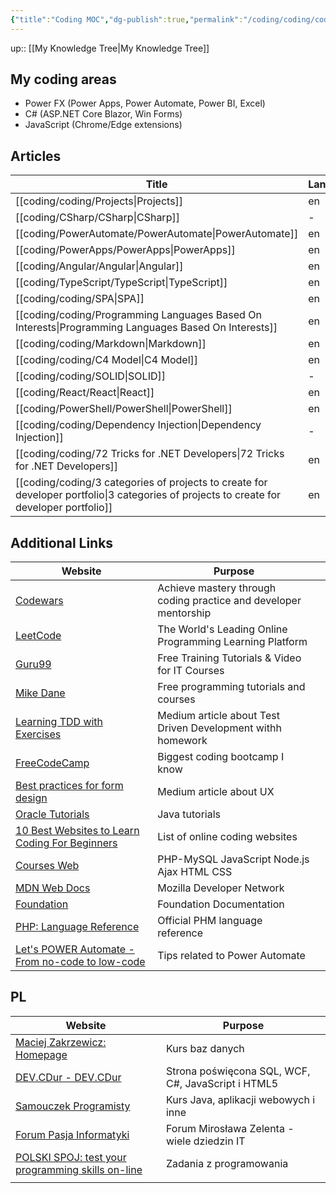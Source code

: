 ```yaml
---
{"title":"Coding MOC","dg-publish":true,"permalink":"/coding/coding/coding/","dgPassFrontmatter":true}
---
```


up:: [[My Knowledge Tree\|My Knowledge Tree]]

## My coding areas

- Power FX (Power Apps, Power Automate, Power BI, Excel)
- C# (ASP.NET Core Blazor, Win Forms)
- JavaScript (Chrome/Edge extensions)

## Articles

| Title                                                                                                                                       | Language |
| ------------------------------------------------------------------------------------------------------------------------------------------- | -------- |
| [[coding/coding/Projects\|Projects]]                                                                                                     | en       |
| [[coding/CSharp/CSharp\|CSharp]]                                                                                                         | \-       |
| [[coding/PowerAutomate/PowerAutomate\|PowerAutomate]]                                                                                    | en       |
| [[coding/PowerApps/PowerApps\|PowerApps]]                                                                                                | en       |
| [[coding/Angular/Angular\|Angular]]                                                                                                      | en       |
| [[coding/TypeScript/TypeScript\|TypeScript]]                                                                                             | en       |
| [[coding/coding/SPA\|SPA]]                                                                                                               | en       |
| [[coding/coding/Programming Languages Based On Interests\|Programming Languages Based On Interests]]                                     | en       |
| [[coding/coding/Markdown\|Markdown]]                                                                                                     | en       |
| [[coding/coding/C4 Model\|C4 Model]]                                                                                                     | en       |
| [[coding/coding/SOLID\|SOLID]]                                                                                                           | \-       |
| [[coding/React/React\|React]]                                                                                                            | en       |
| [[coding/PowerShell/PowerShell\|PowerShell]]                                                                                             | en       |
| [[coding/coding/Dependency Injection\|Dependency Injection]]                                                                             | \-       |
| [[coding/coding/72 Tricks for .NET Developers\|72 Tricks for .NET Developers]]                                                           | en       |
| [[coding/coding/3 categories of projects to create for developer portfolio\|3 categories of projects to create for developer portfolio]] | en       |


## Additional Links

| Website                                                                                                       | Purpose                                                          |     |
| ------------------------------------------------------------------------------------------------------------- | ---------------------------------------------------------------- | --- |
| [Codewars](https://www.codewars.com/)                                                                         | Achieve mastery through coding practice and developer mentorship |     |
| [LeetCode](https://leetcode.com/)                                                                             | The World's Leading Online Programming Learning Platform         |     |
| [Guru99](https://www.guru99.com/)                                                                             | Free Training Tutorials & Video for IT Courses                   |     |
| [Mike Dane](https://www.mikedane.com/)                                                                        | Free programming tutorials and courses                           |     |
| [Learning TDD with Exercises](https://medium.com/@marlenac/learning-tdd-with-katas-3f499cb9c492)              | Medium article about Test Driven Development withh homework      |     |
| [FreeCodeCamp](https://www.freecodecamp.org/)                                                                 | Biggest coding bootcamp I know                                   |     |
| [Best practices for form design](https://uxdesign.cc/best-practices-for-form-design-ff5de6ca8e5f)             | Medium article about UX                                          |     |
| [Oracle Tutorials](http://w2.syronex.com/jmr/edu/db/)                                                         | Java tutorials                                                   |     |
| [10 Best Websites to Learn Coding For Beginners](https://www.hongkiat.com/blog/sites-to-learn-coding-online/) | List of online coding websites                                   |     |
| [Courses Web](https://coursesweb.net/)                                                                        | PHP-MySQL JavaScript Node.js Ajax HTML CSS                       |     |
| [MDN Web Docs](https://developer.mozilla.org/en-US/)                                                          | Mozilla Developer Network                                        |     |
| [Foundation](https://get.foundation/frameworks-docs.html)                                                     | Foundation Documentation                                         |     |
| [PHP: Language Reference](https://www.php.net/manual/en/langref.php)                                          | Official PHM language reference                                  |     |
| [Let's POWER Automate - From no-code to low-code](https://tomriha.com/)                                       | Tips related to Power Automate                                                                 |     |



## PL
| Website                                                                   | Purpose                                            |
| ------------------------------------------------------------------------- | -------------------------------------------------- |
| [Maciej Zakrzewicz: Homepage](http://zakrzewicz.pl/index_en.php)          | Kurs baz danych                                    |
| [DEV.CDur - DEV.CDur](http://dev.cdur.pl/)                                | Strona poświęcona SQL, WCF, C#, JavaScript i HTML5 |
| [Samouczek Programisty](http://www.samouczekprogramisty.pl/)              | Kurs Java, aplikacji webowych i inne               |
| [Forum Pasja Informatyki](https://forum.pasja-informatyki.pl/)            | Forum Mirosława Zelenta - wiele dziedzin IT        |
| [POLSKI SPOJ: test your programming skills on-line](https://pl.spoj.com/) | Zadania z programowania                            |
|                                                                           |                                                    |
